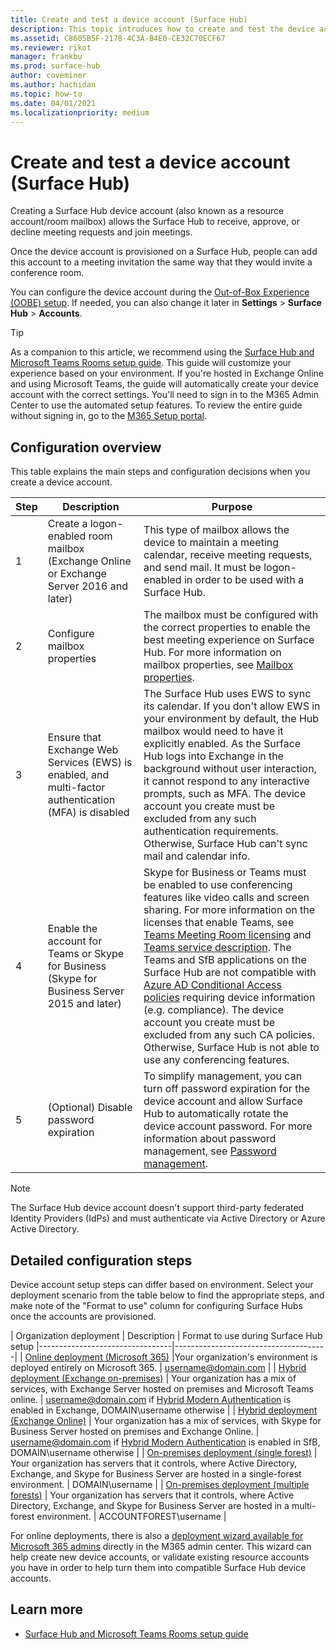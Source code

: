 ```yaml
---
title: Create and test a device account (Surface Hub)
description: This topic introduces how to create and test the device account that Microsoft Surface Hub uses to communicate with Microsoft Exchange and Skype.
ms.assetid: C8605B5F-2178-4C3A-B4E0-CE32C70ECF67
ms.reviewer: rikot
manager: frankbu
ms.prod: surface-hub
author: coveminer
ms.author: hachidan
ms.topic: how-to
ms.date: 04/01/2021
ms.localizationpriority: medium
---
```


# Create and test a device account (Surface Hub)

Creating a Surface Hub device account (also known as a resource account/room mailbox) allows the Surface Hub to receive, approve, or decline meeting requests and join meetings.

Once the device account is provisioned on a Surface Hub, people can add this account to a meeting invitation the same way that they would invite a conference room. 

You can configure the device account during the [Out-of-Box Experience (OOBE) setup](first-run-program-surface-hub.md). If needed, you can also change it later in **Settings** > **Surface Hub** > **Accounts**.

> [!TIP]
> As a companion to this article, we recommend using the [Surface Hub and Microsoft Teams Rooms setup guide](https://go.microsoft.com/fwlink/?linkid=2221605). This guide will customize your experience based on your environment. If you're hosted in Exchange Online and using Microsoft Teams, the guide will automatically create your device account with the correct settings. You'll need to sign in to the M365 Admin Center to use the automated setup features. To review the entire guide without signing in, go to the [M365 Setup portal](https://go.microsoft.com/fwlink/?linkid=2222648). 

## Configuration overview

This table explains the main steps and configuration decisions when you create a device account.
 
| Step | Description                     |  Purpose                             |
|------|---------------------------------|--------------------------------------|
| 1    | Create a logon-enabled room mailbox (Exchange Online or Exchange Server 2016 and later) | This type of mailbox allows the device to maintain a meeting calendar, receive meeting requests, and send mail. It must be logon-enabled in order to be used with a Surface Hub. |
| 2    | Configure mailbox properties | The mailbox must be configured with the correct properties to enable the best meeting experience on Surface Hub. For more information on mailbox properties, see [Mailbox properties](exchange-properties-for-surface-hub-device-accounts.md). |
| 3    | Ensure that Exchange Web Services (EWS) is enabled, and multi-factor authentication (MFA) is disabled | The Surface Hub uses EWS to sync its calendar. If you don't allow EWS in your environment by default, the Hub mailbox would need to have it explicitly enabled. As the Surface Hub logs into Exchange in the background without user interaction, it cannot respond to any interactive prompts, such as MFA. The device account you create must be excluded from any such authentication requirements. Otherwise, Surface Hub can't sync mail and calendar info. |
| 4    | Enable the account for Teams or Skype for Business (Skype for Business Server 2015 and later) | Skype for Business or Teams must be enabled to use conferencing features like video calls and screen sharing. For more information on the licenses that enable Teams, see [Teams Meeting Room licensing](/MicrosoftTeams/rooms/rooms-licensing) and [Teams service description](/office365/servicedescriptions/teams-service-description). The Teams and SfB applications on the Surface Hub are not compatible with [Azure AD Conditional Access policies](/azure/active-directory/conditional-access/concept-conditional-access-policies) requiring device information (e.g. compliance). The device account you create must be excluded from any such CA policies. Otherwise, Surface Hub is not able to use any conferencing features. |
| 5    | (Optional) Disable password expiration | To simplify management, you can turn off password expiration for the device account and allow Surface Hub to automatically rotate the device account password. For more information about password management, see [Password management](password-management-for-surface-hub-device-accounts.md).  |

> [!NOTE]  
> The Surface Hub device account doesn't support third-party federated Identity Providers (IdPs) and must authenticate via Active Directory or Azure Active Directory.

## Detailed configuration steps 

Device account setup steps can differ based on environment. Select your deployment scenario from the table below to find the appropriate steps, and make note of the "Format to use" column for configuring Surface Hubs once the accounts are provisioned.

| Organization deployment             |  Description                  |        Format to use during Surface Hub setup
|---------------------------------|--------------------------------------|
| [Online deployment (Microsoft 365)](/MicrosoftTeams/rooms/with-office-365?tabs=m365-admin-center) |Your organization's environment is deployed entirely on Microsoft 365. | username@domain.com |
| [Hybrid deployment (Exchange on-premises)](/MicrosoftTeams/rooms/with-office-365?tabs=exchange-server) | Your organization has a mix of services, with Exchange Server hosted on premises and Microsoft Teams online. | username@domain.com if [Hybrid Modern Authentication](/microsoft-365/enterprise/configure-exchange-server-for-hybrid-modern-authentication) is enabled in Exchange, DOMAIN\username otherwise |
| [Hybrid deployment (Exchange Online)](/skypeforbusiness/deploy/deploy-clients/hybrid-deployments) | Your organization has a mix of services, with Skype for Business Server hosted on premises and Exchange Online. | username@domain.com if [Hybrid Modern Authentication](/microsoft-365/enterprise/configure-skype-for-business-for-hybrid-modern-authentication) is enabled in SfB, DOMAIN\username otherwise |
| [On-premises deployment (single forest)](/skypeforbusiness/deploy/deploy-clients/single-forest-on-premises-deployments) | Your organization has servers that it controls, where Active Directory, Exchange, and Skype for Business Server are hosted in a single-forest environment.  | DOMAIN\username |
| [On-premises deployment (multiple forests)](/skypeforbusiness/deploy/deploy-clients/multiple-forest-on-premises-deployments) | Your organization has servers that it controls, where Active Directory, Exchange, and Skype for Business Server are hosted in a multi-forest environment. | ACCOUNTFOREST\username |

For online deployments, there is also a [deployment wizard available for Microsoft 365 admins](https://admin.microsoft.com/Adminportal/Home#/modernonboarding/surfacehubsetupguide) directly in the M365 admin center. This wizard can help create new device accounts, or validate existing resource accounts you have in order to help turn them into compatible Surface Hub device accounts.

## Learn more

- [Surface Hub and Microsoft Teams Rooms setup guide](https://go.microsoft.com/fwlink/?linkid=2221605)